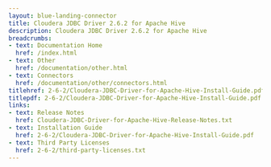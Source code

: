 ```yaml
---
layout: blue-landing-connector
title: Cloudera JDBC Driver 2.6.2 for Apache Hive
description: Cloudera JDBC Driver 2.6.2 for Apache Hive
breadcrumbs:
- text: Documentation Home
  href: /index.html
- text: Other
  href: /documentation/other.html
- text: Connectors
  href: /documentation/other/connectors.html
titlehref: 2-6-2/Cloudera-JDBC-Driver-for-Apache-Hive-Install-Guide.pdf
titlepdf: 2-6-2/Cloudera-JDBC-Driver-for-Apache-Hive-Install-Guide.pdf
links:
- text: Release Notes
  href: Cloudera-JDBC-Driver-for-Apache-Hive-Release-Notes.txt
- text: Installation Guide
  href: 2-6-2/Cloudera-JDBC-Driver-for-Apache-Hive-Install-Guide.pdf
- text: Third Party Licenses
  href: 2-6-2/third-party-licenses.txt
---
```

